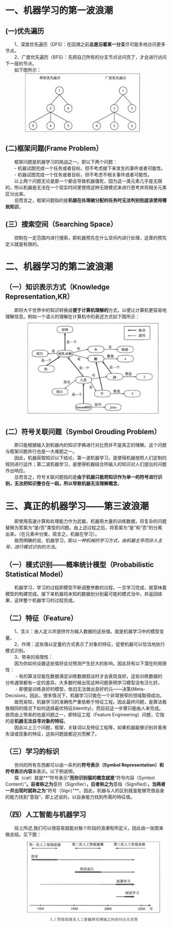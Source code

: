# 一、机器学习的第一波浪潮  
## (一)优先遍历  
&emsp;&emsp;1、深度优先遍历（DFS)：在回溯之前**总是沿着某一分支**尽可能多地访问更多节点。  
&emsp;&emsp;2、广度优先遍历（BFS）：先把自己所有的分支节点访问完了，才会进行访问下一层的节点。  
&emsp;&emsp;如下图所示：  
&emsp;&emsp;&emsp;&emsp;![images](/images/DB.png)  
## (二)框架问题(Frame Problem）  
&emsp;&emsp;框架问题是机器学习的挑战之一。即以下两个问题：  
&emsp;&emsp;-  机器试图完成一个任务或者目标，但不考虑接下来发生的事件或者可能性。  
&emsp;&emsp;-  机器试图完成一个任务或者目标，但不考虑不相关事件或者可能性。  
&emsp;&emsp;以上两个问题无论是那一个都会导致机器僵死，因为这一类元素几乎是无限的，所以机器是无法在一个现实时间里使用这种无限模式来进行思考并将相关元素区分出来。  
&emsp;&emsp;总而言之，框架问题指的是**机器在处理被分配的任务时无法判别到底该使用哪些知识**。
## (三）搜索空间（Searching Space）  
&emsp;&emsp;控制在一定范围内进行搜索，即机器预先在什么空间内进行处理，这里的预先定义就是有限的。  
# 二、机器学习的第二波浪潮
## （一）知识表示方式（Knowledge Representation,KR）  
&emsp;&emsp;即将大千世界中的知识转换成**便于计算机理解的**方式，以便让计算机更容易地理解信息。例如一个语义的理解在计算机中的表述方式如下图所示：  
&emsp;&emsp;&emsp;&emsp;![image](/images/yy.png)  
## (二）符号关联问题（Symbol Grouding Problem）  
&emsp;&emsp;即只能根据输入到机器内的知识字典进行对比而并不是真正的理解。这个问题与框架问题并行也是一大难题之一。  
&emsp;&emsp;因此，机器获取知识以下结论，第一波机器学习，是使得机器按照人们定制的规则进行运作；第二波机器学习，是使得机器结合所输入的知识对人们提出的问题作出响应。  
&emsp;&emsp;总而言之，符号关联问题指的是**由于机器只能将知识作为单一的符号进行识别，无法把知识整合在一起，所以导致机器无法理解概念**。
# 三、真正的机器学习——第三波浪潮  
&emsp;&emsp;即使用高速计算和处理能力作为武器，机器用大量的训练数据，将复杂的问题替换为答案为“是/否”类型的问题。由上述过程之后，将答案为“是”和“否”的分离出来。（在元素中分类，简言之，机器在学习）。  
&emsp;&emsp;故而明确的说，机器学习，即以*一种机械的学习方式，由机器主导而非人主导，进行模式识别的方法*。  
## （一）模式识别——概率统计模型（Probabilistic Statistical Model）  
&emsp;&emsp;机器学习，学习的过程即模型不断调整参数的过程，一旦学习完成，就意味着模型的构建完成。接下来机器将未知的数据划分到最可能的模式当中，并返回结果，这样整个机器学习的过程完成。  
## （二）特征（Feature）  
&emsp;&emsp;1、含义：由人定义并提供作为输入数据的这些值。就是机器学习中的模型变量。   
&emsp;&emsp;2、作用：这些值以定量的方式表示了对象的特征，促使机器可以恰当地执行模式识别。  
&emsp;&emsp;3、带来的局限性：  
&emsp;&emsp;因为你如何设置这些值将会对预测产生巨大的影响，因此将有以下潜在的局限性：  
&emsp;&emsp; - 有的算法仅能在数据满足训练数据假设时才会表现良好。这些训练数据的分布通常都有一定的差异。大多数时候出现这种问题表明学习模型没有泛化好。  
&emsp;&emsp; - 即便是训练良好的模型，依旧无法做出良好的元——决策(Meta-Decision)。因此，很多情况下，机器学习只能在一个非常狭窄的领域取得成功。  
&emsp;&emsp;故而易知，机器学习的准确性严重依赖于特征工程。因此最终问题，是算法极致相同的情况下如何选择最优特征(Identity)，而目前这一步骤只能由人来完成。故而由上带来的也是问题之一，即特征工程（Feature Engineering）问题，它指的是**机器无法自寻对象的特征**。  
&emsp;&emsp;因此以上三个问题，框架、关联词以及特征工程等，如果机器能够识别并善用失误或现象的特征，这些问题就都迎刃而解了。  
## （三）学习的标识  
&emsp;&emsp;世间的所有东西都可以由一系列的**符号表示（Symbol Representation）**和**符号表示内容**来表示。以下例说明，  
&emsp;&emsp;猫（cat）就是**“符号表示”**而你识别猫的概念就是**“符号内容（Symbol Content）”**。前者称之为**意符（Signifier）**，后者称之为**意指（Signified）**，当两者一并出现时就称之为**“符号（Sign）”**。因此，机器与人的区别就是能够凭借自身的能力找到“意指”，即上述说的，以自身能力找到所需的特征值。
## （四）人工智能与机器学习  
&emsp;&emsp;综上所述,我们可以很容易就能对每个阶段的浪潮有所定义，因此由一张图来做总结。见下图：  
&emsp;&emsp;&emsp;&emsp;![image](/images/ott.png)  




